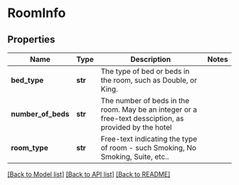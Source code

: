# RoomInfo

## Properties
Name | Type | Description | Notes
------------ | ------------- | ------------- | -------------
**bed_type** | **str** | The type of bed or beds in the room, such as Double, or King. | 
**number_of_beds** | **str** | The number of beds in the room. May be an integer or a free-text dessciption, as provided by the hotel | 
**room_type** | **str** | Free-text indicating the type of room - such Smoking, No Smoking, Suite, etc.. | 

[[Back to Model list]](../README.md#documentation-for-models) [[Back to API list]](../README.md#documentation-for-api-endpoints) [[Back to README]](../README.md)



